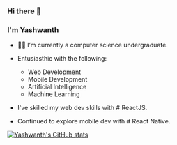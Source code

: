 ### Hi there 👋
### I'm Yashwanth

- 🧑‍🎓 I’m currently a computer science undergraduate.
- Entusiasthic with the following:
  -  Web Development
  -  Mobile Development
  -  Artificial Intelligence
  -  Machine Learning

- I've skilled my web dev skills with # ReactJS.
- Continued to explore mobile dev with # React Native.

[![Yashwanth's GitHub stats](https://github-readme-stats.vercel.app/api?username=yashwanth-17)](https://github.com/yashwanth-17/github-readme-stats)
